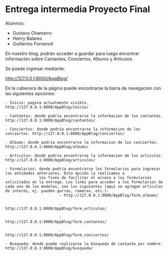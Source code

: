 # Entrega intermedia Proyecto Final

Alumnos:
* Gustavo Chamarro
* Henry Balares
* Guillermo Fornerod

En nuestro blog, podrán acceder a guardar para luego encontrar información sobre Cantantes, Conciertos, Albums y Artículos.

Se puede ingresar mediante:

http://127.0.0.1:8000/AppBlog/

En la cabecera de la página puede encontrarse la barra de navegacion con las siguientes opciones:

    - Inicio: pagina actualmente visible. http://127.0.0.1:8000/AppBlog/inicio/

    - Cantantes: donde podría encontrarse la informacion de los cantantes. http://127.0.0.1:8000/AppBlog/cantantes/

    - Conciertos: donde podría encontrarse la informacion de los conciertos. http://127.0.0.1:8000/AppBlog/conciertos/

    - Albums: donde podría encontrarse la informacion de los conciertos. http://127.0.0.1:8000/AppBlog/albums/

    - Articulos: donde podría encontrarse la informacion de los articulos. http://127.0.0.1:8000/AppBlog/articulos/

    - Formularios: donde podría encontrarse los formularios para ingresar las entidades anteriores. Esta opción la realizamos a 
                   los fines de facilitar el acceso a los formularios solicitados en la entrega. Los links para acceder a los formularios de cada uno de los modelos, son los siguientes (aquí se agregan artículos de interés, ej. pueden gorras, remeras, etc.):
                            - http://127.0.0.1:8000/AppBlog/form_albums/

                            - http://127.0.0.1:8000/AppBlog/form_articulos/

                            - http://127.0.0.1:8000/AppBlog/form_cantantes/

                            - http://127.0.0.1:8000/AppBlog/form_conciertos/

    - Busqueda: donde puede realizarse la búsqueda de cantante por nombre. http://127.0.0.1:8000/AppBlog/busqueda/








